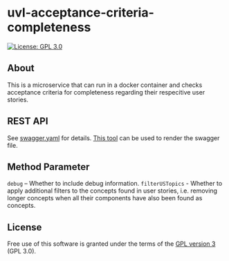 # uvl-acceptance-criteria-completeness

[![License: GPL 3.0](https://img.shields.io/badge/License-GPL%203.0-blue.svg)](https://www.gnu.org/licenses/gpl-3.0.de.html)
## About

This is a microservice that can run in a docker container and checks acceptance criteria for completeness regarding their respecitive user stories.

## REST API

See [swagger.yaml](../master/swagger.yaml) for details. [This tool](https://editor.swagger.io/?url=https://raw.githubusercontent.com/feeduvl/uvl-acceptance-criteria/main/swagger.yaml) can be used to render the swagger file.

## Method Parameter

`debug` – Whether to include debug information.
`filterUSTopics` - Whether to apply additional filters to the concepts found in user stories, i.e. removing longer concepts when all their components have also been found as concepts.

## License
Free use of this software is granted under the terms of the [GPL version 3](https://www.gnu.org/licenses/gpl-3.0.de.html) (GPL 3.0).
